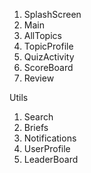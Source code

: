 
1. SplashScreen
2. Main
3. AllTopics
4. TopicProfile
5. QuizActivity
6. ScoreBoard
7. Review

Utils
1. Search
2. Briefs
3. Notifications
4. UserProfile
5. LeaderBoard
